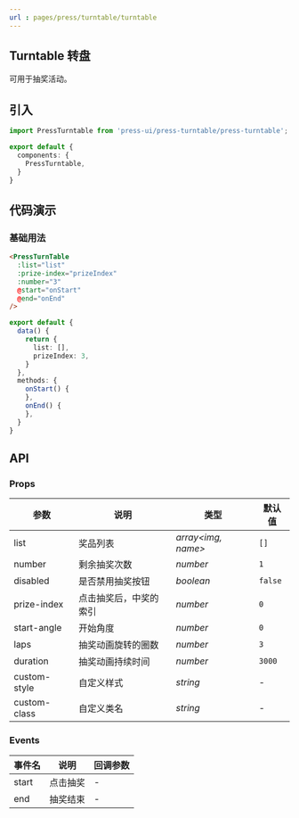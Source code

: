 ```yaml
---
url : pages/press/turntable/turntable
---
```


## Turntable 转盘

可用于抽奖活动。

## 引入

```ts
import PressTurntable from 'press-ui/press-turntable/press-turntable';

export default {
  components: {
    PressTurntable,
  }
}
```

## 代码演示

### 基础用法

```html
<PressTurnTable
  :list="list"
  :prize-index="prizeIndex"
  :number="3"
  @start="onStart"
  @end="onEnd"
/>
```

```ts
export default {
  data() {
    return {
      list: [],
      prizeIndex: 3,
    }
  },
  methods: {
    onStart() {
    },
    onEnd() {
    },
  }
}

```


## API


### Props

| 参数         | 说明                   | 类型                 | 默认值  |
| ------------ | ---------------------- | -------------------- | ------- |
| list         | 奖品列表               | _array\<img, name\>_ | `[]`    |
| number       | 剩余抽奖次数           | _number_             | `1`     |
| disabled     | 是否禁用抽奖按钮       | _boolean_            | `false` |
| prize-index  | 点击抽奖后，中奖的索引 | _number_             | `0`     |
| start-angle  | 开始角度               | _number_             | `0`     |
| laps         | 抽奖动画旋转的圈数     | _number_             | `3`     |
| duration     | 抽奖动画持续时间       | _number_             | `3000`  |
| custom-style | 自定义样式             | _string_             | -       |
| custom-class | 自定义类名             | _string_             | -       |

### Events

| 事件名 | 说明     | 回调参数 |
| ------ | -------- | -------- |
| start  | 点击抽奖 | -        |
| end    | 抽奖结束 | -        |
